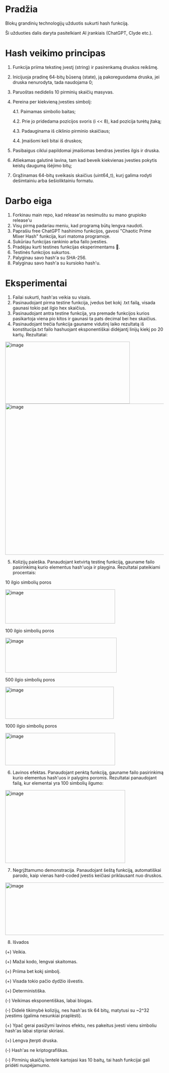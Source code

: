 # Pradžia
Blokų grandinių technologijų užduotis sukurti hash funkciją.

Ši užduoties dalis daryta pasitelkiant AI įrankiais (ChatGPT, Clyde etc.).

# Hash veikimo principas

1. Funkcija priima tekstinę įvestį (string) ir pasirenkamą druskos reikšmę.
2. Inicijuoja pradinę 64-bitų būseną (state), ją pakoreguodama druska, jei druska nenurodyta, tada naudojama 0;
3. Paruoštas nedidelis 10 pirminių skaičių masyvas.
4. Pereina per kiekvieną įvesties simbolį:
   
   4.1. Paimamas simbolio baitas;
   
   4.2. Prie jo pridedama pozicijos svoris (i << 8), kad pozicija turėtų įtaką;
   
   4.3. Padauginama iš ciklinio pirminio skaičiaus;
   
   4.4. Įmaišomi keli bitai iš druskos;
   
6. Pasibaigus ciklui papildomai įmaišomas bendras įvesties ilgis ir druska.
7. Atliekamas galutinė lavina, tam kad beveik kiekvienas įvesties pokytis keistų daugumą išėjimo bitų;
8. Grąžinamas 64-bitų sveikasis skaičius (uint64_t), kurį galima rodyti dešimtainiu arba šešioliktainiu formatu.

# Darbo eiga

1. Forkinau main repo, kad release'as nesimuštu su mano grupioko release'u
2. Visų pirmą padariau meniu, kad programą būtų lengva naudoti.
3. Paprašiu free ChatGPT hashinimo funkcijos, gavosi "Chaotic Prime Mixer Hash" funkcija, kuri matoma programoje.
4. Sukūriau funkcijas rankinio arba failo įvesties.
5. Pradėjau kurti testines funkcijas eksperimentams 🔬.
6. Testinės funkcijos sukurtos.
7. Palyginau savo hash'a su SHA-256.
8. Palyginau savo hash'a su kursioko hash'u.

# Eksperimentai

1. Failai sukurti, hash'as veikia su visais.
2. Pasinaudojant pirma testine funkcija, įvedus bet kokį .txt failą, visada gaunasi tokio pat ilgio hex skaičius.
3. Pasinaudojant antra testine funkcija, yra premade funkcijos kurios pasikartoja viena pio kitos ir gaunasi ta pats decimal bei hex skaičius.
4. Pasinaudojant trečia funkcija gauname vidutinį laiko rezultatą iš konstitucija.txt failo hashuojant eksponentiškai didėjantį linijų kiekį po 20 kartų. Rezultatai:

<img width="396" height="197" alt="image" src="https://github.com/user-attachments/assets/aa32be99-9195-4473-b1be-67bf0ddaba09" />

<img width="786" height="481" alt="image" src="https://github.com/user-attachments/assets/5c88795f-759a-4a32-b69d-2bca38f48619" />

5. Kolizijų paieška. Panaudojant ketvirtą testinę funkciją, gauname failo pasirinkimą kurio elementus hash'uoja ir playgina. Rezultatai pateikiami procentais:

10 ilgio simbolių poros

<img width="349" height="109" alt="image" src="https://github.com/user-attachments/assets/62f2bd1f-b079-4698-9b79-b376ae0ecdf1" />

100 ilgio simbolių poros

<img width="354" height="111" alt="image" src="https://github.com/user-attachments/assets/13e883a3-d697-4880-9dfd-2167f9b0a8f2" />

500 ilgio simbolių poros

<img width="345" height="102" alt="image" src="https://github.com/user-attachments/assets/dac79630-5b53-4ca6-85fe-9f790b9f8a5b" />

1000 ilgio simbolių poros

<img width="349" height="103" alt="image" src="https://github.com/user-attachments/assets/4c3d6b58-93ac-4e44-80d8-ee526bc59d38" />

6. Lavinos efektas. Panaudojant penktą funkciją, gauname failo pasirinkimą kurio elementus hash'uos ir palygins poromis. Rezultatai panaudojant failą, kur elementai yra 100 simbolių ilgumo:

<img width="381" height="232" alt="image" src="https://github.com/user-attachments/assets/70c8d946-656c-4f65-b710-3009c16b7cdc" />

7. Negrįžtamumo demonstracija. Panaudojant šeštą funkciją, automatiškai parodo, kaip vienas hard-coded įvestis keičiasi priklausant nuo druskos.

<img width="509" height="167" alt="image" src="https://github.com/user-attachments/assets/67c934bc-3a78-41dc-922e-f364bfa952be" />


8. Išvados

(+) Veikia.

(+) Mažai kodo, lengvai skaitomas.

(+) Priima bet kokį simbolį.

(+) Visada tokio pačio dydžio išvestis.

(+) Deterministiška.

(-) Veikimas eksponentiškas, labai blogas.

(-) Didelė tikimybė kolizijų, nes hash'as tik 64 bitų, matytusi su ~2^32 įvestims (galima nesunkiai praplėsti).

(+) Ypač gerai pasižymi lavinos efektu, nes pakeitus įvesti vienu simboliu hash'as labai stipriai skiriasi.

(+) Lengva įterpti druska.

(-) Hash'as ne kriptografiškas.

(-) Pirminių skaičių lentelė kartojasi kas 10 baitų, tai hash funkcijai gali pridėti nuspėjamumo.
